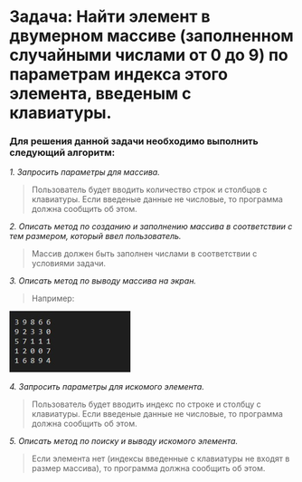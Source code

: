 Задача: Найти элемент в двумерном массиве (заполненном случайными числами от 0 до 9) по параметрам индекса этого элемента, введеным с клавиатуры.
========================

### **Для решения данной задачи необходимо выполнить следующий алгоритм:**

*1. Запросить параметры для массива.*
> Пользователь будет вводить количество строк и столбцов с клавиатуры.
> Если введеные данные не числовые, то программа должна сообщить об этом.

*2. Описать метод по созданию и заполнению массива в соответствии с тем размером, который ввел пользователь.*
> Массив должен быть заполнен числами в соответствии с условиями задачи.

*3. Описать метод по выводу массива на экран.*
> Например:

![Пример вывода массива](Example_pic.jpg)

*4. Запросить параметры для искомого элемента.*
> Пользователь будет вводить индекс по строке и столбцу с клавиатуры.
> Если введеные данные не числовые, то программа должна сообщить об этом.

*5. Описать метод по поиску и выводу искомого элемента.*
> Если элемента нет (индексы введенные с клавиатуры не входят в размер массива), то программа должна сообщить об этом.